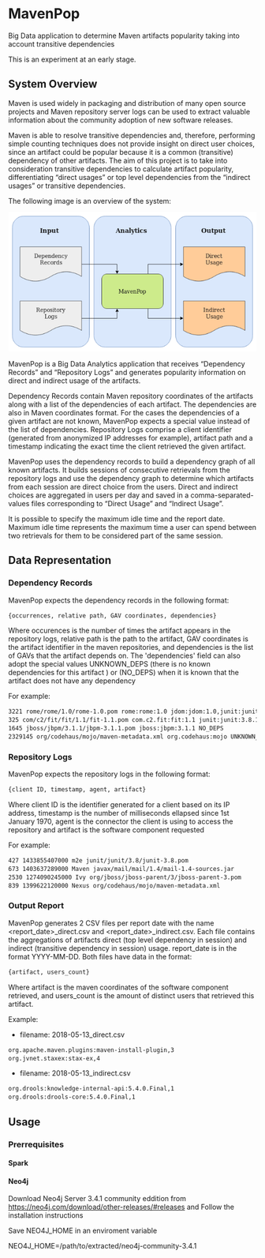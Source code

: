 # MavenPop

Big Data application to determine Maven artifacts popularity taking into account transitive dependencies

This is an experiment at an early stage.


## System Overview

Maven is used widely in packaging and distribution of many open source projects and Maven repository server logs can be used to extract valuable information about the community adoption of new software releases.

Maven is able to resolve transitive dependencies and, therefore, performing simple counting techniques does not provide insight on direct user choices, since an artifact could be popular because it is a common (transitive) dependency of other artifacts. The aim of this project is to take into consideration transitive dependencies to calculate artifact popularity, differentiating “direct usages” or top level dependencies from the “indirect usages” or transitive dependencies.

The following image is an overview of the system:

![System Overview](SystemOverview.png)

MavenPop is a Big Data Analytics application that receives “Dependency Records” and “Repository Logs” and generates popularity information on direct and indirect usage of the artifacts.

Dependency Records contain Maven repository coordinates of the artifacts along with a list of the dependencies of each artifact. The dependencies are also in Maven coordinates format. For the cases the dependencies of a given artifact are not known, MavenPop expects a special value instead of the list of dependencies. Repository Logs comprise a client identifier (generated from anonymized IP addresses for example), artifact path and a timestamp indicating the exact time the client retrieved the given artifact.

MavenPop uses the dependency records to build a dependency graph of all known artifacts. It builds sessions of consecutive retrievals from the repository logs and use the dependency graph to determine which artifacts from each session are direct choice from the users. Direct and indirect choices are aggregated in users per day and saved in a comma-separated-values files corresponding to “Direct Usage” and “Indirect Usage”.

It is possible to specify the maximum idle time and the report date.
Maximum idle time represents the maximum time a user can spend between two retrievals for them to be considered part of the same session.

## Data Representation

### Dependency Records

MavenPop expects the dependency records in the following format:
```bash
{occurrences, relative path, GAV coordinates, dependencies}
```
Where occurences is the number of times the artifact appears in the repository logs,
relative path is the path to the artifact,
GAV coordinates is the artifact identifier in the maven repositories,
and dependencies is the list of GAVs that the artifact depends on.
The 'dependencies' field can also adopt the special values
UNKNOWN_DEPS (there is no known dependencies for this artifact )
or (NO_DEPS) when it is known that the artifact does not have any dependency

For example:
```bash
3221 rome/rome/1.0/rome-1.0.pom rome:rome:1.0 jdom:jdom:1.0,junit:junit:3.8.2
325 com/c2/fit/fit/1.1/fit-1.1.pom com.c2.fit:fit:1.1 junit:junit:3.8.1
1645 jboss/jbpm/3.1.1/jbpm-3.1.1.pom jboss:jbpm:3.1.1 NO_DEPS
2329145 org/codehaus/mojo/maven-metadata.xml org.codehaus:mojo UNKNOWN_DEPS
```

### Repository Logs

MavenPop expects the repository logs in the following format:

```bash
{client ID, timestamp, agent, artifact}
```
Where client ID is the identifier generated for a client based on its IP address,
timestamp is the number of milliseconds ellapsed since 1st January 1970,
agent is the connector the client is using to access the repository and
artifact is the software component requested

For example:
```bash
427 1433855407000 m2e junit/junit/3.8/junit-3.8.pom
673 1403637289000 Maven javax/mail/mail/1.4/mail-1.4-sources.jar
2530 1274090245000 Ivy org/jboss/jboss-parent/3/jboss-parent-3.pom
839 1399622120000 Nexus org/codehaus/mojo/maven-metadata.xml
```

### Output Report

MavenPop generates 2 CSV files per report date with the name <report_date>\_direct.csv and <report_date>\_indirect.csv.
Each file contains the aggregations of artifacts direct (top level dependency in session) and indirect (transitive dependency in session) usage.
report\_date is in the format YYYY-MM-DD. Both files have data in the format:

```bash
{artifact, users_count}
```
Where artifact is the maven coordinates of the software component retrieved,
and users_count is the amount of distinct users that retrieved this artifact.

Example:

- filename: 2018-05-13_direct.csv
```bash
org.apache.maven.plugins:maven-install-plugin,3
org.jvnet.staxex:stax-ex,4
```

- filename: 2018-05-13_indirect.csv
```bash
org.drools:knowledge-internal-api:5.4.0.Final,1
org.drools:drools-core:5.4.0.Final,1
```

## Usage

### Prerrequisites

#### Spark

#### Neo4j

Download Neo4j Server 3.4.1 community eddition from https://neo4j.com/download/other-releases/#releases
and Follow the installation instructions

Save NEO4J_HOME in an enviroment variable

NEO4J_HOME=/path/to/extracted/neo4j-community-3.4.1





